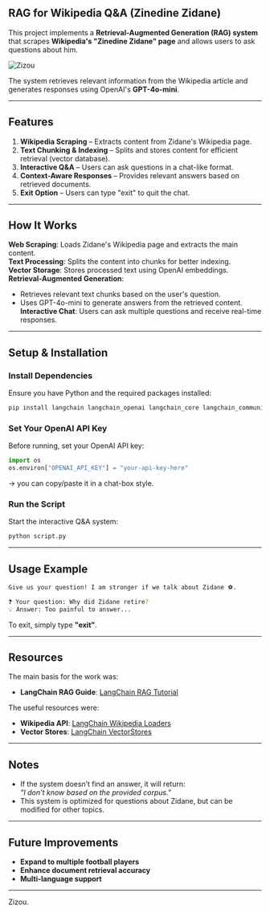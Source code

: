 ## RAG for Wikipedia Q&A (Zinedine Zidane)  

This project implements a **Retrieval-Augmented Generation (RAG) system** that scrapes **Wikipedia's "Zinedine Zidane" page** and allows users to ask questions about him. 

![Zizou](https://cdn-s-www.dna.fr/images/10C48DB2-FD73-4432-82D0-2B1D09931117/MF_contenu/france-98-le-pere-de-zinedine-zidane-n-a-pas-vu-la-finale-1487178993.jpg)

The system retrieves relevant information from the Wikipedia article and generates responses using OpenAI's **GPT-4o-mini**.

---

## Features  

1. **Wikipedia Scraping** – Extracts content from Zidane's Wikipedia page.  
2. **Text Chunking & Indexing** – Splits and stores content for efficient retrieval (vector database).  
3. **Interactive Q&A** – Users can ask questions in a chat-like format.  
4. **Context-Aware Responses** – Provides relevant answers based on retrieved documents.  
5. **Exit Option** – Users can type "exit" to quit the chat.  

---

## How It Works  

**Web Scraping**: Loads Zidane's Wikipedia page and extracts the main content.  
**Text Processing**: Splits the content into chunks for better indexing.  
**Vector Storage**: Stores processed text using OpenAI embeddings.  
**Retrieval-Augmented Generation**:  
  - Retrieves relevant text chunks based on the user's question.  
  - Uses GPT-4o-mini to generate answers from the retrieved content.  
**Interactive Chat**: Users can ask multiple questions and receive real-time responses.  

---

## Setup & Installation  

### Install Dependencies  
Ensure you have Python and the required packages installed:  

```bash
pip install langchain langchain_openai langchain_core langchain_community bs4
```

### Set Your OpenAI API Key  
Before running, set your OpenAI API key:  

```python
import os
os.environ["OPENAI_API_KEY"] = "your-api-key-here"
```
-> you can copy/paste it in a chat-box style.

### Run the Script  
Start the interactive Q&A system:  

```bash
python script.py
```

---

## Usage Example  

```bash
Give us your question! I am stronger if we talk about Zidane ⚽️.

❓ Your question: Why did Zidane retire?
💡 Answer: Too painful to answer...
```

To exit, simply type **"exit"**.

---

## Resources  

The main basis for the work was:
- **LangChain RAG Guide**: [LangChain RAG Tutorial](https://python.langchain.com/docs/tutorials/rag/)

The useful resources were:
- **Wikipedia API**: [LangChain Wikipedia Loaders](https://python.langchain.com/docs/integrations/document_loaders/wikipedia/)  
- **Vector Stores**: [LangChain VectorStores](https://python.langchain.com/docs/concepts/vectorstores/)  

---

## Notes  

- If the system doesn’t find an answer, it will return:  
  *"I don't know based on the provided corpus."*  
- This system is optimized for questions about Zidane, but can be modified for other topics.  

---

## Future Improvements  

- **Expand to multiple football players**  
- **Enhance document retrieval accuracy**  
- **Multi-language support**  

---

Zizou.
